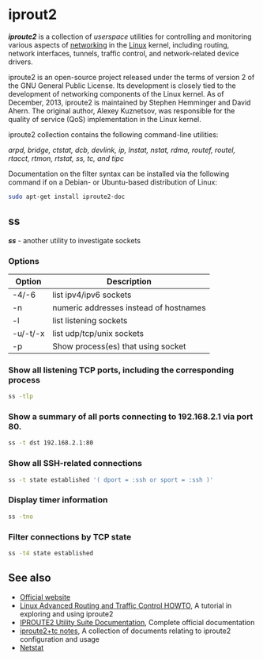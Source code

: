 # iprout2

***iproute2*** is a collection of *userspace* utilities for controlling and monitoring various aspects of [networking](network.md) in the [Linux](../linux/linux.md) kernel, including routing, network interfaces, tunnels, traffic control, and network-related device drivers.

iproute2 is an open-source project released under the terms of version 2 of the GNU General Public License. Its development is closely tied to the development of networking components of the Linux kernel.  As of December, 2013, iproute2 is maintained by Stephen Hemminger and David Ahern. The original author, Alexey Kuznetsov, was responsible for the quality of service (QoS) implementation in the Linux kernel.

iproute2 collection contains the following command-line utilities:

*arpd, bridge, ctstat, dcb, devlink, ip, lnstat, nstat, rdma, routef, routel, rtacct, rtmon, rtstat, ss, tc, and tipc*

Documentation on the filter syntax can be installed via the following command if on a Debian- or Ubuntu-based distribution of Linux:

```bash
sudo apt-get install iproute2-doc
```

## ss

***ss*** - another utility to investigate sockets

### Options

| Option   | Description                            |
|----------|----------------------------------------|
| -4/-6    | list ipv4/ipv6 sockets                 |
| -n       | numeric addresses instead of hostnames |
| -l       | list listening sockets                 |
| -u/-t/-x | list udp/tcp/unix sockets              |
| -p       | Show process(es) that using socket     |

### Show all listening TCP ports, including the corresponding process

```bash
ss -tlp
```

### Show a summary of all ports connecting to 192.168.2.1 via port 80.

```bash
ss -t dst 192.168.2.1:80
```

### Show all SSH-related connections

```bash
ss -t state established '( dport = :ssh or sport = :ssh )'
```

### Display timer information

```bash
ss -tno
```

### Filter connections by TCP state

```bash
ss -t4 state established
```

## See also

- [Official website](https://wiki.linuxfoundation.org/networking/iproute2)
- [Linux Advanced Routing and Traffic Control HOWTO](https://www.tldp.org/HOWTO/Adv-Routing-HOWTO/), A tutorial in exploring and using iproute2
- [IPROUTE2 Utility Suite Documentation](http://www.policyrouting.org/iproute2.doc.html), Complete official documentation
- [iproute2+tc notes](http://www-online.kek.jp/~yasu/ATLAS/QoS/iproute2-notes.html), A collection of documents relating to iproute2 configuration and usage
- [Netstat](netstat.md)
